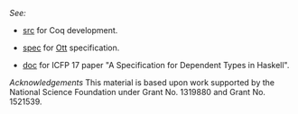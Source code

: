 *See:*

- [src](src/FcEtt) for Coq development.

- [spec](spec/ett.ott) for [Ott](http://www.cl.cam.ac.uk/~pes20/ott/) specification.

- [doc](doc/) for ICFP 17 paper "A Specification for Dependent Types in
Haskell".


*Acknowledgements*
This material is based upon work supported by the National Science Foundation
under Grant No. 1319880 and Grant No. 1521539.
